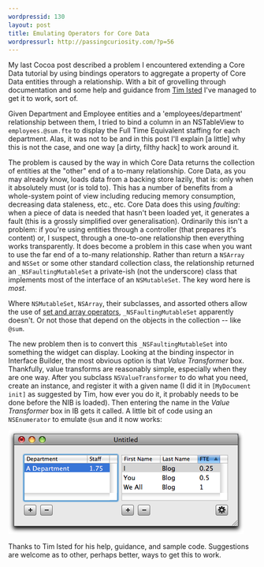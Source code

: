 ```yaml
---
wordpressid: 130
layout: post
title: Emulating Operators for Core Data
wordpressurl: http://passingcuriosity.com/?p=56
---
```

My last Cocoa post described a problem I encountered extending a Core Data tutorial by using bindings operators to aggregate a property of Core Data entities through a relationship. With a bit of grovelling through documentation and some help and guidance from [Tim Isted](http://www.timisted.net/) I've managed to get it to work, sort of.

Given Department and Employee entities and a 'employees/department' relationship between them, I tried to bind a column in an NSTableView to `employees.@sum.fte` to display the Full Time Equivalent staffing for each department. Alas, it was not to be and in this post I'll explain [a little] why this is not the case, and one way [a dirty, filthy hack] to work around it.

<!--more-->

The problem is caused by the way in which Core Data returns the collection of entities at the "other" end of a to-many relationship. Core Data, as you may already know, loads data from a backing store lazily, that is: only when it absolutely must (or is told to). This has a number of benefits from a whole-system point of view including reducing memory consumption, decreasing data staleness, etc., etc. Core Data does this using *faulting*: when a piece of data is needed that hasn't been loaded yet, it generates a fault (this is a grossly simplified over generalisation). Ordinarily this isn't a problem: if you're using entities through a controller (that prepares it's content) or, I suspect, through a one-to-one relationship then everything works transparently. It does become a problem in this case when you want to use the far end of a to-many relationship. Rather than return a `NSArray` and `NSSet` or some other standard collection class, the relationship returned an `_NSFaultingMutableSet` a private-ish (not the underscore) class that implements most of the interface of an `NSMutableSet`. The key word here is *most*.

Where `NSMutableSet`, `NSArray`, their subclasses, and assorted others allow the use of [set and array operators](http://developer.apple.com/documentation/Cocoa/Conceptual/KeyValueCoding/Concepts/ArrayOperators.html#//apple_ref/doc/uid/20002176-178593), `_NSFaultingMutableSet` apparently doesn't. Or not those that depend on the objects in the collection -- like `@sum`.

The new problem then is to convert this `_NSFaultingMutableSet` into something the widget can display. Looking at the binding inspector in Interface Builder, the most obvious option is that *Value Transformer* box. Thankfully, value transforms are reasonably simple, especially when they are one way. After you subclass `NSValueTransformer` to do what you need, create an instance, and register it with a given name (I did it in `[MyDocument init]` as suggested by Tim, how ever you do it, it probably needs to be done before the NIB is loaded). Then entering the name in the *Value Transformer* box in IB gets it called. A little bit of code using an `NSEnumerator` to emulate `@sum` and it now works:

<img src="/files/files/2008/07/emulating-operators-with-value-transformers.png" alt="Emulating Operators with an NSValueTransformer" title="Emulating Operators with an NSValueTransformer" width="478" height="210" class="size-full wp-image-57" />

Thanks to Tim Isted for his help, guidance, and sample code. Suggestions are welcome as to other, perhaps better, ways to get this to work.
